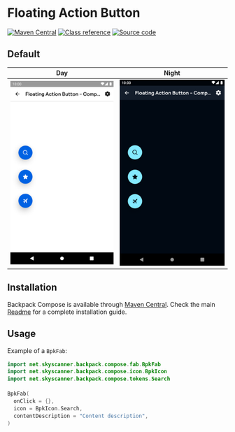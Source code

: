 # Floating Action Button

[![Maven Central](https://img.shields.io/maven-central/v/net.skyscanner.backpack/backpack-compose)](https://search.maven.org/artifact/net.skyscanner.backpack/backpack-compose)
[![Class reference](https://img.shields.io/badge/Class%20reference-Android-blue)](https://backpack.github.io/android/backpack-compose/net.skyscanner.backpack.compose.fab)
[![Source code](https://img.shields.io/badge/Source%20code-GitHub-lightgrey)](https://github.com/Skyscanner/backpack-android/tree/main/backpack-compose/src/main/kotlin/net/skyscanner/backpack/compose/fab)

## Default

| Day | Night |
| --- | --- |
| <img src="https://raw.githubusercontent.com/Skyscanner/backpack-android/main/docs/compose/FloatingActionButton/screenshots/default.png" alt="FloatingActionButton component" width="375" /> |<img src="https://raw.githubusercontent.com/Skyscanner/backpack-android/main/docs/compose/FloatingActionButton/screenshots/default_dm.png" alt="FloatingActionButton component - dark mode" width="375" /> |

## Installation

Backpack Compose is available through [Maven Central](https://search.maven.org/artifact/net.skyscanner.backpack/backpack-compose). Check the main [Readme](https://github.com/skyscanner/backpack-android#installation) for a complete installation guide.

## Usage

Example of a `BpkFab`:

```Kotlin
import net.skyscanner.backpack.compose.fab.BpkFab
import net.skyscanner.backpack.compose.icon.BpkIcon
import net.skyscanner.backpack.compose.tokens.Search

BpkFab(
  onClick = {},
  icon = BpkIcon.Search,
  contentDescription = "Content description",
)
```

